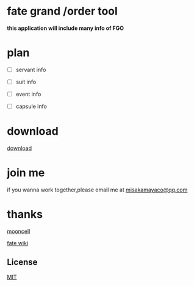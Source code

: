 # fate grand /order tool

**this application will include many info of FGO**

# plan

- [ ] servant info

- [ ] suit info

- [ ] event info

- [ ] capsule info

# download

[download](#download)

# join me

if you wanna work together,please email me at misakamayaco@qq.com

# thanks

[mooncell](https://fgo.wiki/w/)

[fate wiki](https://fgowiki.com/)

## License

[MIT](LICENSE.md)

